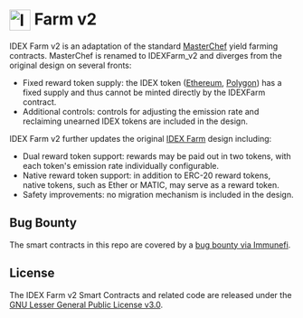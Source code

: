 # <img src="assets/logo-v3.png" alt="IDEX" height="37px" valign="top"> Farm v2

IDEX Farm v2 is an adaptation of the standard [MasterChef](https://github.com/sushiswap/sushiswap/blob/d487cc774c0ac71fe2d0742976cafb3194658d62/contracts/MasterChef.sol) yield farming contracts. MasterChef is renamed to IDEXFarm_v2 and diverges from the original design on several fronts:

 * Fixed reward token supply: the IDEX token ([Ethereum](https://etherscan.io/token/0xb705268213d593b8fd88d3fdeff93aff5cbdcfae), [Polygon](https://polygonscan.com/token/0x9cb74c8032b007466865f060ad2c46145d45553d)) has a fixed supply and thus cannot be minted directly by the IDEXFarm contract.
 * Additional controls: controls for adjusting the emission rate and reclaiming unearned IDEX tokens are included in the design.

IDEX Farm v2 further updates the original [IDEX Farm](https://github.com/idexio/idex-farm) design including:

 * Dual reward token support: rewards may be paid out in two tokens, with each token's emission rate individually configurable.
 * Native reward token support: in addition to ERC-20 reward tokens, native tokens, such as Ether or MATIC, may serve as a reward token.
 * Safety improvements: no migration mechanism is included in the design.

## Bug Bounty

The smart contracts in this repo are covered by a [bug bounty via Immunefi](https://www.immunefi.com/bounty/idex).

## License

The IDEX Farm v2 Smart Contracts and related code are released under the [GNU Lesser General Public License v3.0](https://www.gnu.org/licenses/lgpl-3.0.en.html).
